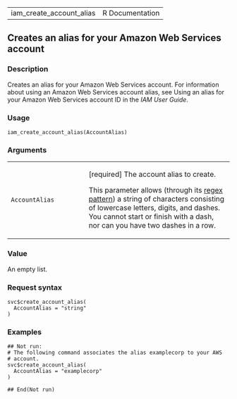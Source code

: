 <table style="width: 100%;">
<tbody>
<tr class="odd">
<td>iam_create_account_alias</td>
<td style="text-align: right;">R Documentation</td>
</tr>
</tbody>
</table>

## Creates an alias for your Amazon Web Services account

### Description

Creates an alias for your Amazon Web Services account. For information
about using an Amazon Web Services account alias, see Using an alias for
your Amazon Web Services account ID in the *IAM User Guide*.

### Usage

    iam_create_account_alias(AccountAlias)

### Arguments

<table>
<colgroup>
<col style="width: 35%" />
<col style="width: 65%" />
</colgroup>
<tbody>
<tr class="odd">
<td><code
id="iam_create_account_alias_:_AccountAlias">AccountAlias</code></td>
<td><p>[required] The account alias to create.</p>
<p>This parameter allows (through its <a
href="https://en.wikipedia.org/wiki/Regex">regex pattern</a>) a string
of characters consisting of lowercase letters, digits, and dashes. You
cannot start or finish with a dash, nor can you have two dashes in a
row.</p></td>
</tr>
</tbody>
</table>

### Value

An empty list.

### Request syntax

    svc$create_account_alias(
      AccountAlias = "string"
    )

### Examples

    ## Not run: 
    # The following command associates the alias examplecorp to your AWS
    # account.
    svc$create_account_alias(
      AccountAlias = "examplecorp"
    )

    ## End(Not run)
